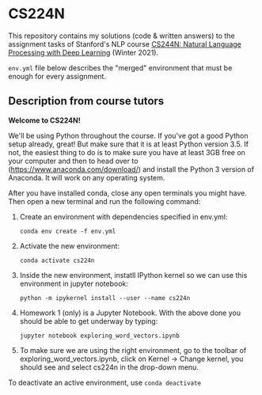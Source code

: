 # CS224N

This repository contains my solutions (code & written answers) to the
assignment tasks of Stanford's NLP course
[CS244N: Natural Language Processing with Deep Learning](
  http://web.stanford.edu/class/cs224n/
) (Winter 2021).

`env.yml` file below describes the "merged" environment that must be enough
for every assignment.

## Description from course tutors

**Welcome to CS224N!**

We'll be using Python throughout the course. If you've got a good Python setup
already, great! But make sure that it is at least Python version 3.5. If not,
the easiest thing to do is to make sure you have at least 3GB free on your
computer and then to head over to (https://www.anaconda.com/download/) and
install the Python 3 version of Anaconda. It will work on any operating system.

After you have installed conda, close any open terminals you might have.
Then open a new terminal and run the following command:

1. Create an environment with dependencies specified in env.yml:
    
    ```conda env create -f env.yml```

2. Activate the new environment:

    ```conda activate cs224n```
    
3. Inside the new environment, instatll IPython kernel so we can use this
environment in jupyter notebook: 
    
    ```python -m ipykernel install --user --name cs224n```

4. Homework 1 (only) is a Jupyter Notebook. With the above done you should be
able to get underway by typing:

    ```jupyter notebook exploring_word_vectors.ipynb```
    
5. To make sure we are using the right environment, go to the toolbar of exploring_word_vectors.ipynb, click on Kernel -> Change kernel, you should see and select cs224n in the drop-down menu.

To deactivate an active environment, use `conda deactivate`
